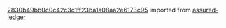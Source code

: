[2830b49bb0c0c42c3c1ff23ba1a08aa2e6173c95](https://github.com/insolar/assured-ledger/commit/2830b49bb0c0c42c3c1ff23ba1a08aa2e6173c95) imported from [assured-ledger](https://github.com/insolar/assured-ledger)
